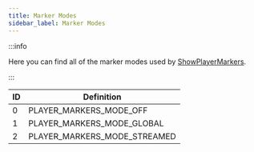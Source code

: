 ```yaml
---
title: Marker Modes
sidebar_label: Marker Modes
---
```


:::info

Here you can find all of the marker modes used by [ShowPlayerMarkers](../functions/ShowPlayerMarkers).

:::

|  ID   | Definition |
| ------- | ----------- |
| 0  | PLAYER_MARKERS_MODE_OFF |
| 1 | PLAYER_MARKERS_MODE_GLOBAL |
| 2  | PLAYER_MARKERS_MODE_STREAMED |
